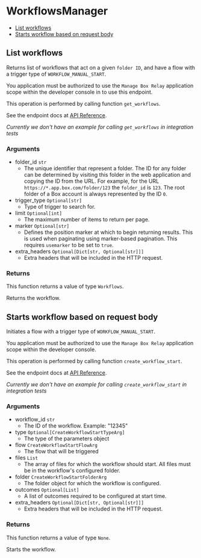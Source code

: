 # WorkflowsManager


- [List workflows](#list-workflows)
- [Starts workflow based on request body](#starts-workflow-based-on-request-body)

## List workflows

Returns list of workflows that act on a given `folder ID`, and
have a flow with a trigger type of `WORKFLOW_MANUAL_START`.

You application must be authorized to use the `Manage Box Relay` application
scope within the developer console in to use this endpoint.

This operation is performed by calling function `get_workflows`.

See the endpoint docs at
[API Reference](https://developer.box.com/reference/get-workflows/).

*Currently we don't have an example for calling `get_workflows` in integration tests*

### Arguments

- folder_id `str`
  - The unique identifier that represent a folder.  The ID for any folder can be determined by visiting this folder in the web application and copying the ID from the URL. For example, for the URL `https://*.app.box.com/folder/123` the `folder_id` is `123`.  The root folder of a Box account is always represented by the ID `0`.
- trigger_type `Optional[str]`
  - Type of trigger to search for.
- limit `Optional[int]`
  - The maximum number of items to return per page.
- marker `Optional[str]`
  - Defines the position marker at which to begin returning results. This is used when paginating using marker-based pagination.  This requires `usemarker` to be set to `true`.
- extra_headers `Optional[Dict[str, Optional[str]]]`
  - Extra headers that will be included in the HTTP request.


### Returns

This function returns a value of type `Workflows`.

Returns the workflow.


## Starts workflow based on request body

Initiates a flow with a trigger type of `WORKFLOW_MANUAL_START`.

You application must be authorized to use the `Manage Box Relay` application
scope within the developer console.

This operation is performed by calling function `create_workflow_start`.

See the endpoint docs at
[API Reference](https://developer.box.com/reference/post-workflows-id-start/).

*Currently we don't have an example for calling `create_workflow_start` in integration tests*

### Arguments

- workflow_id `str`
  - The ID of the workflow. Example: "12345"
- type `Optional[CreateWorkflowStartTypeArg]`
  - The type of the parameters object
- flow `CreateWorkflowStartFlowArg`
  - The flow that will be triggered
- files `List`
  - The array of files for which the workflow should start. All files must be in the workflow's configured folder.
- folder `CreateWorkflowStartFolderArg`
  - The folder object for which the workflow is configured.
- outcomes `Optional[List]`
  - A list of outcomes required to be configured at start time.
- extra_headers `Optional[Dict[str, Optional[str]]]`
  - Extra headers that will be included in the HTTP request.


### Returns

This function returns a value of type `None`.

Starts the workflow.



